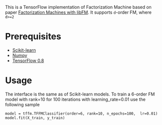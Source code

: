 This is a TensorFlow implementation of Factorization Machine based on paper [Factorization Machines with libFM](http://dl.acm.org/citation.cfm?doid=2168752.2168771). It supports `d`-order FM, where `d>=2`


# Prerequisites
* [Scikit-learn](http://scikit-learn.org/stable/)
* [Numpy](http://www.numpy.org/)
* [TensorFlow 0.8](https://www.tensorflow.org/)

# Usage
The interface is the same as of Scikit-learn models. To train a 6-order FM model with rank=10 for 100 iterations with learning_rate=0.01 use the following sample
```
model = tffm.TFFMClassifier(order=6, rank=10, n_epochs=100,  lr=0.01)
model.fit(X_train, y_train)
```
